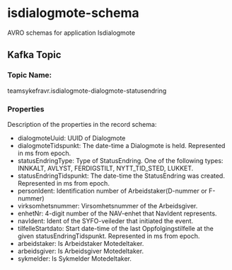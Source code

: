 # isdialogmote-schema
AVRO schemas for application Isdialogmote

## Kafka Topic

### Topic Name:
teamsykefravr.isdialogmote-dialogmote-statusendring

### Properties
Description of the properties in the record schema:
- dialogmoteUuid: UUID of Dialogmote
- dialogmoteTidspunkt: The date-time a Dialogmote is held. Represented in ms from epoch.  
- statusEndringType: Type of StatusEndring. One of the following types:  INNKALT, AVLYST, FERDIGSTILT, NYTT_TID_STED, LUKKET.
- statusEndringTidspunkt: The date-time the StatusEndring was created. Represented in ms from epoch.
- personIdent: Identification number of Arbeidstaker(D-nummer or F-nummer)
- virksomhetsnummer: Virsomhetsnummer of the Arbeidsgiver.
- enhetNr: 4-digit number of the NAV-enhet that NavIdent represents.
- navIdent: Ident of the SYFO-veileder that initiated the event.
- tilfelleStartdato: Start date-time of the last Oppfolgingstilfelle at the given statusEndringTidspunkt. Represented in ms from epoch.
- arbeidstaker: Is Arbeidstaker Motedeltaker.
- arbeidsgiver: Is Arbeidsgiver Motedeltaker.
- sykmelder: Is Sykmelder Motedeltaker.
